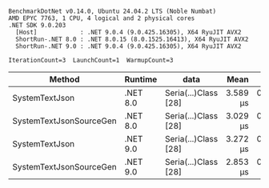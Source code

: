 ```

BenchmarkDotNet v0.14.0, Ubuntu 24.04.2 LTS (Noble Numbat)
AMD EPYC 7763, 1 CPU, 4 logical and 2 physical cores
.NET SDK 9.0.203
  [Host]            : .NET 9.0.4 (9.0.425.16305), X64 RyuJIT AVX2
  ShortRun-.NET 8.0 : .NET 8.0.15 (8.0.1525.16413), X64 RyuJIT AVX2
  ShortRun-.NET 9.0 : .NET 9.0.4 (9.0.425.16305), X64 RyuJIT AVX2

IterationCount=3  LaunchCount=1  WarmupCount=3  

```
| Method                  | Runtime  | data                 | Mean     | Error     | StdDev    | Min      | Max      | Gen0   | Allocated |
|------------------------ |--------- |--------------------- |---------:|----------:|----------:|---------:|---------:|-------:|----------:|
| SystemTextJson          | .NET 8.0 | Seria(...)Class [28] | 3.589 μs | 0.2700 μs | 0.0148 μs | 3.574 μs | 3.603 μs | 0.1259 |   2.07 KB |
| SystemTextJsonSourceGen | .NET 8.0 | Seria(...)Class [28] | 3.029 μs | 0.2478 μs | 0.0136 μs | 3.019 μs | 3.045 μs | 0.1335 |    2.2 KB |
| SystemTextJson          | .NET 9.0 | Seria(...)Class [28] | 3.272 μs | 0.0930 μs | 0.0051 μs | 3.267 μs | 3.276 μs | 0.1259 |   2.07 KB |
| SystemTextJsonSourceGen | .NET 9.0 | Seria(...)Class [28] | 2.853 μs | 0.0538 μs | 0.0029 μs | 2.849 μs | 2.855 μs | 0.1335 |    2.2 KB |
